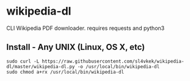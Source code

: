 # wikipedia-dl
CLI Wikipedia PDF downloader. requires requests and python3
## Install - Any UNIX (Linux, OS X, etc)
`sudo curl -L https://raw.githubusercontent.com/sl4vkek/wikipedia-dl/master/wikipedia-dl.py -o /usr/local/bin/wikipedia-dl`<br/>
`sudo chmod a+rx /usr/local/bin/wikipedia-dl`
